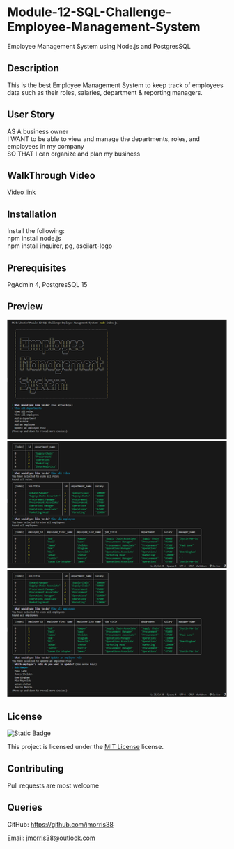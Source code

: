 # Module-12-SQL-Challenge-Employee-Management-System
Employee Management System using Node.js and PostgresSQL

 ## Description
 This is the best Employee Management System to keep track of employees data such as their roles, salaries, department & reporting managers.

 ## User Story
AS A business owner
<br>
I WANT to be able to view and manage the departments, roles, and employees in my company
<br>
SO THAT I can organize and plan my business

## WalkThrough Video
[Video link](https://drive.google.com/file/d/1OfA_qSOJc0LuK-ECyRfIYIguB3Say5Zl/view)

## Installation

 Install the following:
 <br>
 npm install node.js
 <br>
 npm install inquirer, pg, asciiart-logo
 <br>

 ## Prerequisites
 PgAdmin 4, PostgresSQL 15 

 ## Preview
 <img src="./assets/images/1.PNG" width="720" heigth="480">

 <img src="./assets/images/2.PNG" width="720" heigth="480">

 <img src="./assets/images/3.PNG" width="720" heigth="480">


 ## License

 ![Static Badge](https://img.shields.io/badge/MIT-License-blue)

 This project is licensed under the [MIT License](https://choosealicense.com/licenses/mit/) license.

 ## Contributing

 Pull requests are most welcome

 ## Queries

 GitHub: https://github.com/jmorris38

 Email: jmorris38@outlook.com

